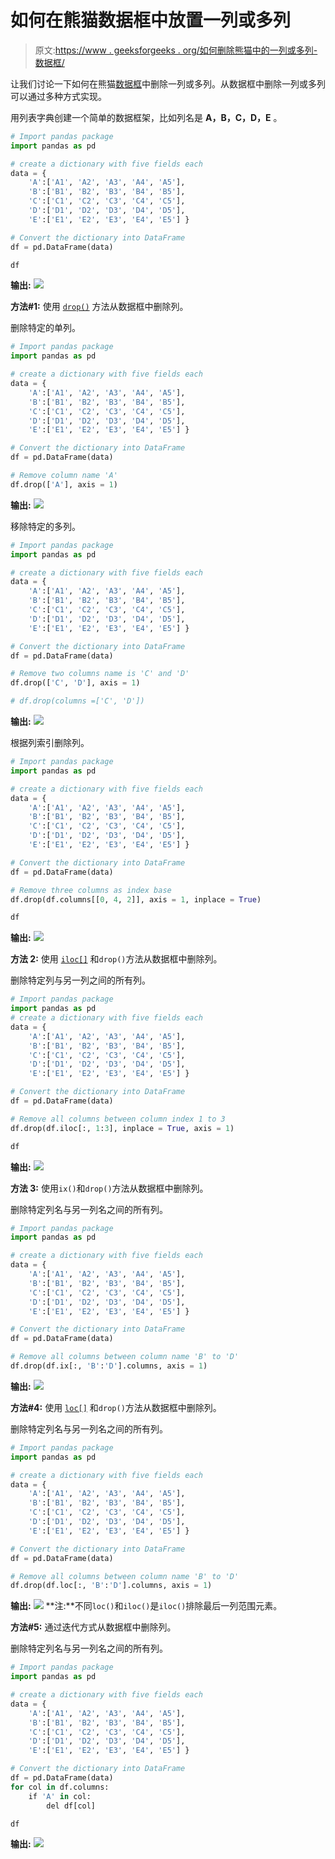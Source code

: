 # 如何在熊猫数据框中放置一列或多列

> 原文:[https://www . geeksforgeeks . org/如何删除熊猫中的一列或多列-数据框/](https://www.geeksforgeeks.org/how-to-drop-one-or-multiple-columns-in-pandas-dataframe/)

让我们讨论一下如何在熊猫[数据框](https://www.geeksforgeeks.org/python-pandas-dataframe/)中删除一列或多列。从数据框中删除一列或多列可以通过多种方式实现。

用列表字典创建一个简单的数据框架，比如列名是 **A，B，C，D，E** 。

```py
# Import pandas package 
import pandas as pd

# create a dictionary with five fields each
data = {
    'A':['A1', 'A2', 'A3', 'A4', 'A5'], 
    'B':['B1', 'B2', 'B3', 'B4', 'B5'], 
    'C':['C1', 'C2', 'C3', 'C4', 'C5'], 
    'D':['D1', 'D2', 'D3', 'D4', 'D5'], 
    'E':['E1', 'E2', 'E3', 'E4', 'E5'] }

# Convert the dictionary into DataFrame 
df = pd.DataFrame(data)

df
```

**输出:**
![](img/bb24e65db7394d2ff4231be9e9084c39.png)

**方法#1:** 使用 [`drop()`](https://www.geeksforgeeks.org/python-delete-rows-columns-from-dataframe-using-pandas-drop/) 方法从数据框中删除列。

删除特定的单列。

```py
# Import pandas package 
import pandas as pd

# create a dictionary with five fields each 
data = {
    'A':['A1', 'A2', 'A3', 'A4', 'A5'], 
    'B':['B1', 'B2', 'B3', 'B4', 'B5'], 
    'C':['C1', 'C2', 'C3', 'C4', 'C5'], 
    'D':['D1', 'D2', 'D3', 'D4', 'D5'], 
    'E':['E1', 'E2', 'E3', 'E4', 'E5'] }

# Convert the dictionary into DataFrame 
df = pd.DataFrame(data)

# Remove column name 'A'
df.drop(['A'], axis = 1)
```

**输出:**
![](img/a57aae7a5e5f799f736549585cc45a21.png)

移除特定的多列。

```py
# Import pandas package 
import pandas as pd

# create a dictionary with five fields each
data = {
    'A':['A1', 'A2', 'A3', 'A4', 'A5'], 
    'B':['B1', 'B2', 'B3', 'B4', 'B5'], 
    'C':['C1', 'C2', 'C3', 'C4', 'C5'], 
    'D':['D1', 'D2', 'D3', 'D4', 'D5'], 
    'E':['E1', 'E2', 'E3', 'E4', 'E5'] }

# Convert the dictionary into DataFrame 
df = pd.DataFrame(data)

# Remove two columns name is 'C' and 'D'
df.drop(['C', 'D'], axis = 1)

# df.drop(columns =['C', 'D'])
```

**输出:**
![](img/d58afa63c1c94bbc1ab793aa6f49882b.png)

根据列索引删除列。

```py
# Import pandas package 
import pandas as pd

# create a dictionary with five fields each
data = {
    'A':['A1', 'A2', 'A3', 'A4', 'A5'], 
    'B':['B1', 'B2', 'B3', 'B4', 'B5'], 
    'C':['C1', 'C2', 'C3', 'C4', 'C5'], 
    'D':['D1', 'D2', 'D3', 'D4', 'D5'], 
    'E':['E1', 'E2', 'E3', 'E4', 'E5'] }

# Convert the dictionary into DataFrame 
df = pd.DataFrame(data)

# Remove three columns as index base
df.drop(df.columns[[0, 4, 2]], axis = 1, inplace = True)

df
```

**输出:**
![](img/b9dc662e91351421027d238ba765507f.png)

**方法 2:** 使用 [`iloc[]`](https://www.geeksforgeeks.org/python-extracting-rows-using-pandas-iloc/) 和`drop()`方法从数据框中删除列。

删除特定列与另一列之间的所有列。

```py
# Import pandas package 
import pandas as pd
# create a dictionary with five fields each 
data = {
    'A':['A1', 'A2', 'A3', 'A4', 'A5'], 
    'B':['B1', 'B2', 'B3', 'B4', 'B5'], 
    'C':['C1', 'C2', 'C3', 'C4', 'C5'], 
    'D':['D1', 'D2', 'D3', 'D4', 'D5'], 
    'E':['E1', 'E2', 'E3', 'E4', 'E5'] }

# Convert the dictionary into DataFrame 
df = pd.DataFrame(data)

# Remove all columns between column index 1 to 3
df.drop(df.iloc[:, 1:3], inplace = True, axis = 1)

df
```

**输出:**
![](img/4cd5c3c035639efad49bb460a759cdd2.png)

**方法 3:** 使用`ix()`和`drop()`方法从数据框中删除列。

删除特定列名与另一列名之间的所有列。

```py
# Import pandas package 
import pandas as pd

# create a dictionary with five fields each 
data = {
    'A':['A1', 'A2', 'A3', 'A4', 'A5'], 
    'B':['B1', 'B2', 'B3', 'B4', 'B5'], 
    'C':['C1', 'C2', 'C3', 'C4', 'C5'], 
    'D':['D1', 'D2', 'D3', 'D4', 'D5'], 
    'E':['E1', 'E2', 'E3', 'E4', 'E5'] }

# Convert the dictionary into DataFrame 
df = pd.DataFrame(data)

# Remove all columns between column name 'B' to 'D'
df.drop(df.ix[:, 'B':'D'].columns, axis = 1)
```

**输出:**
![](img/05228c2f77e21588034fafd7dd354c69.png)

**方法#4:** 使用 [`loc[]`](https://www.geeksforgeeks.org/python-pandas-extracting-rows-using-loc/) 和`drop()`方法从数据框中删除列。

删除特定列名与另一列名之间的所有列。

```py
# Import pandas package 
import pandas as pd

# create a dictionary with five fields each 
data = {
    'A':['A1', 'A2', 'A3', 'A4', 'A5'], 
    'B':['B1', 'B2', 'B3', 'B4', 'B5'], 
    'C':['C1', 'C2', 'C3', 'C4', 'C5'], 
    'D':['D1', 'D2', 'D3', 'D4', 'D5'], 
    'E':['E1', 'E2', 'E3', 'E4', 'E5'] }

# Convert the dictionary into DataFrame 
df = pd.DataFrame(data)

# Remove all columns between column name 'B' to 'D'
df.drop(df.loc[:, 'B':'D'].columns, axis = 1)
```

**输出:**
![](img/59f48bdaada99a70e7dba524b522dfc5.png)
**注:**不同`loc()`和`iloc()`是`iloc()`排除最后一列范围元素。

**方法#5:** 通过迭代方式从数据框中删除列。

删除特定列名与另一列名之间的所有列。

```py
# Import pandas package 
import pandas as pd

# create a dictionary with five fields each 
data = {
    'A':['A1', 'A2', 'A3', 'A4', 'A5'], 
    'B':['B1', 'B2', 'B3', 'B4', 'B5'], 
    'C':['C1', 'C2', 'C3', 'C4', 'C5'], 
    'D':['D1', 'D2', 'D3', 'D4', 'D5'], 
    'E':['E1', 'E2', 'E3', 'E4', 'E5'] }

# Convert the dictionary into DataFrame 
df = pd.DataFrame(data)
for col in df.columns:
    if 'A' in col:
        del df[col]

df
```

**输出:**
![](img/da56cc9e1ca65bb6b556410bf8357374.png)